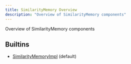 ```yaml
---
title: SimilarityMemory Overview
description: "Overview of SimilarityMemory components"
---
```

Overview of SimilarityMemory components
## Builtins
* [SimilarityMemoryImpl](/docs/components/similaritymemory/similaritymemoryimpl/) (default)